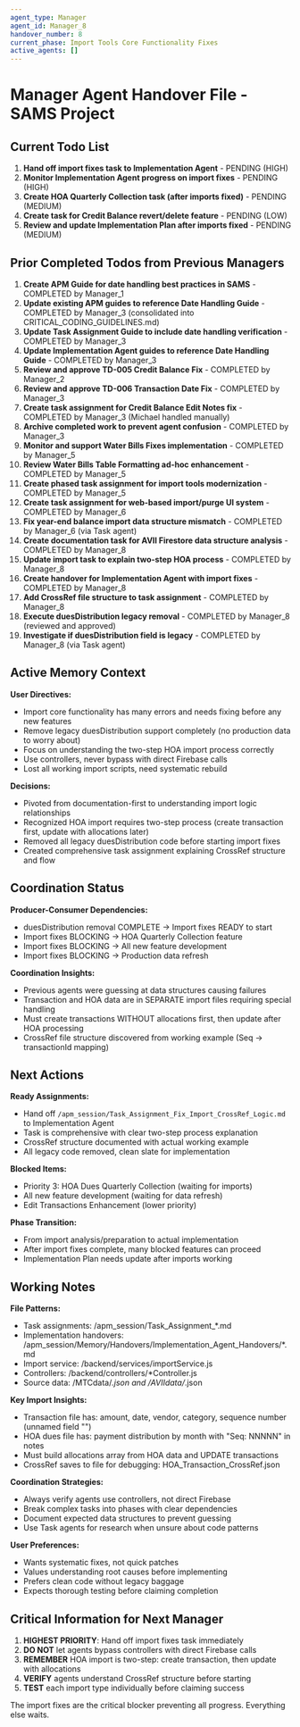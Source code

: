 ```yaml
---
agent_type: Manager
agent_id: Manager_8
handover_number: 8
current_phase: Import Tools Core Functionality Fixes
active_agents: []
---
```


# Manager Agent Handover File - SAMS Project

## Current Todo List
1. **Hand off import fixes task to Implementation Agent** - PENDING (HIGH)
2. **Monitor Implementation Agent progress on import fixes** - PENDING (HIGH)
3. **Create HOA Quarterly Collection task (after imports fixed)** - PENDING (MEDIUM)
4. **Create task for Credit Balance revert/delete feature** - PENDING (LOW)
5. **Review and update Implementation Plan after imports fixed** - PENDING (MEDIUM)

## Prior Completed Todos from Previous Managers
1. **Create APM Guide for date handling best practices in SAMS** - COMPLETED by Manager_1
2. **Update existing APM guides to reference Date Handling Guide** - COMPLETED by Manager_3 (consolidated into CRITICAL_CODING_GUIDELINES.md)
3. **Update Task Assignment Guide to include date handling verification** - COMPLETED by Manager_3
4. **Update Implementation Agent guides to reference Date Handling Guide** - COMPLETED by Manager_3
5. **Review and approve TD-005 Credit Balance Fix** - COMPLETED by Manager_2
6. **Review and approve TD-006 Transaction Date Fix** - COMPLETED by Manager_3
7. **Create task assignment for Credit Balance Edit Notes fix** - COMPLETED by Manager_3 (Michael handled manually)
8. **Archive completed work to prevent agent confusion** - COMPLETED by Manager_3
9. **Monitor and support Water Bills Fixes implementation** - COMPLETED by Manager_5
10. **Review Water Bills Table Formatting ad-hoc enhancement** - COMPLETED by Manager_5
11. **Create phased task assignment for import tools modernization** - COMPLETED by Manager_5
12. **Create task assignment for web-based import/purge UI system** - COMPLETED by Manager_6
13. **Fix year-end balance import data structure mismatch** - COMPLETED by Manager_6 (via Task agent)
14. **Create documentation task for AVII Firestore data structure analysis** - COMPLETED by Manager_8
15. **Update import task to explain two-step HOA process** - COMPLETED by Manager_8
16. **Create handover for Implementation Agent with import fixes** - COMPLETED by Manager_8
17. **Add CrossRef file structure to task assignment** - COMPLETED by Manager_8
18. **Execute duesDistribution legacy removal** - COMPLETED by Manager_8 (reviewed and approved)
19. **Investigate if duesDistribution field is legacy** - COMPLETED by Manager_8 (via Task agent)

## Active Memory Context
**User Directives:** 
- Import core functionality has many errors and needs fixing before any new features
- Remove legacy duesDistribution support completely (no production data to worry about)
- Focus on understanding the two-step HOA import process correctly
- Use controllers, never bypass with direct Firebase calls
- Lost all working import scripts, need systematic rebuild

**Decisions:** 
- Pivoted from documentation-first to understanding import logic relationships
- Recognized HOA import requires two-step process (create transaction first, update with allocations later)
- Removed all legacy duesDistribution code before starting import fixes
- Created comprehensive task assignment explaining CrossRef structure and flow

## Coordination Status
**Producer-Consumer Dependencies:**
- duesDistribution removal COMPLETE → Import fixes READY to start
- Import fixes BLOCKING → HOA Quarterly Collection feature
- Import fixes BLOCKING → All new feature development
- Import fixes BLOCKING → Production data refresh

**Coordination Insights:** 
- Previous agents were guessing at data structures causing failures
- Transaction and HOA data are in SEPARATE import files requiring special handling
- Must create transactions WITHOUT allocations first, then update after HOA processing
- CrossRef file structure discovered from working example (Seq → transactionId mapping)

## Next Actions
**Ready Assignments:** 
- Hand off `/apm_session/Task_Assignment_Fix_Import_CrossRef_Logic.md` to Implementation Agent
- Task is comprehensive with clear two-step process explanation
- CrossRef structure documented with actual working example
- All legacy code removed, clean slate for implementation

**Blocked Items:** 
- Priority 3: HOA Dues Quarterly Collection (waiting for imports)
- All new feature development (waiting for data refresh)
- Edit Transactions Enhancement (lower priority)

**Phase Transition:** 
- From import analysis/preparation to actual implementation
- After import fixes complete, many blocked features can proceed
- Implementation Plan needs update after imports working

## Working Notes
**File Patterns:** 
- Task assignments: /apm_session/Task_Assignment_*.md
- Implementation handovers: /apm_session/Memory/Handovers/Implementation_Agent_Handovers/*.md
- Import service: /backend/services/importService.js
- Controllers: /backend/controllers/*Controller.js
- Source data: /MTCdata/*.json and /AVIIdata/*.json

**Key Import Insights:**
- Transaction file has: amount, date, vendor, category, sequence number (unnamed field "")
- HOA dues file has: payment distribution by month with "Seq: NNNNN" in notes
- Must build allocations array from HOA data and UPDATE transactions
- CrossRef saves to file for debugging: HOA_Transaction_CrossRef.json

**Coordination Strategies:** 
- Always verify agents use controllers, not direct Firebase
- Break complex tasks into phases with clear dependencies
- Document expected data structures to prevent guessing
- Use Task agents for research when unsure about code patterns

**User Preferences:** 
- Wants systematic fixes, not quick patches
- Values understanding root causes before implementing
- Prefers clean code without legacy baggage
- Expects thorough testing before claiming completion

## Critical Information for Next Manager
1. **HIGHEST PRIORITY**: Hand off import fixes task immediately
2. **DO NOT** let agents bypass controllers with direct Firebase calls
3. **REMEMBER** HOA import is two-step: create transaction, then update with allocations
4. **VERIFY** agents understand CrossRef structure before starting
5. **TEST** each import type individually before claiming success

The import fixes are the critical blocker preventing all progress. Everything else waits.